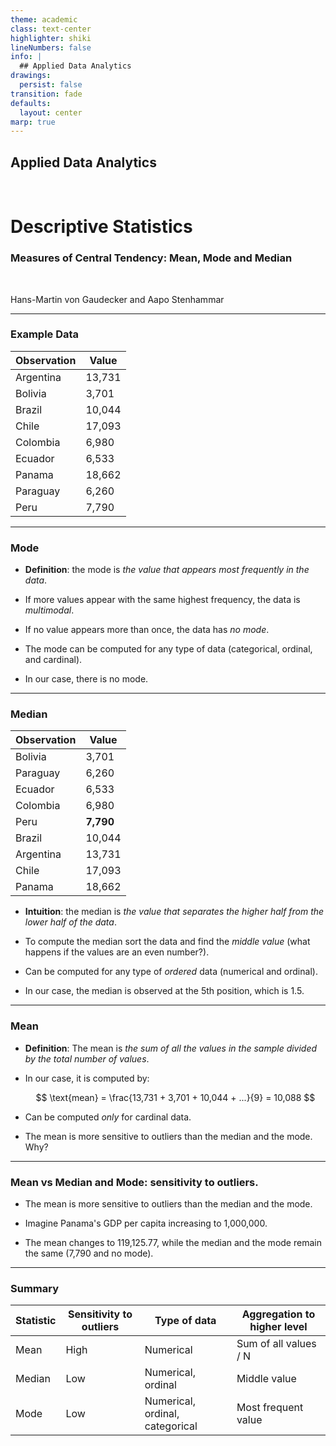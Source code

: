 ```yaml
---
theme: academic
class: text-center
highlighter: shiki
lineNumbers: false
info: |
  ## Applied Data Analytics
drawings:
  persist: false
transition: fade
defaults:
  layout: center
marp: true
---
```


## Applied Data Analytics

<br>

# Descriptive Statistics

### Measures of Central Tendency: Mean, Mode and Median

<br>

Hans-Martin von Gaudecker and Aapo Stenhammar

---

### Example Data

| Observation | Value |
| ----------- | ----- |
| Argentina           | 13,731   |
| Bolivia           | 3,701   |
| Brazil           | 10,044   |
| Chile           | 17,093   |
| Colombia           | 6,980   |
| Ecuador           | 6,533   |
| Panama           | 18,662   |
| Paraguay           | 6,260   |
| Peru           | 7,790   |

---

### Mode

- **Definition**: the mode is _the value that appears most frequently in the data_.

- If more values appear with the same highest frequency, the data is _multimodal_.

-  If no value appears more than once, the data has _no mode_.

- The mode can be computed for any type of data (categorical, ordinal, and cardinal).

- In our case, there is no mode.

---

### Median

<div class="grid grid-cols-2 gap-4">
<div>

| Observation | Value |
| ----------- | ----- |
| Bolivia           | 3,701    |
| Paraguay           | 6,260    |
| Ecuador           | 6,533    |
| Colombia        | 6,980    |
| Peru           | **7,790**   |
| Brazil           | 10,044    |
| Argentina           | 13,731    |
| Chile           | 17,093    |
| Panama           | 18,662    |

</div>
<div>


- **Intuition**: the median is _the value that separates the higher half from the lower half of the data_.

- To compute the median sort the data and find the _middle value_ (what happens if the values
  are an even number?).

- Can be computed for any type of _ordered_ data (numerical and ordinal).

- In our case, the median is observed at the 5th position, which is 1.5.

</div>
</div>

---

### Mean

  - **Definition**: The mean is _the sum of all the values in the sample divided by the total number of
  values_.

- In our case, it is computed by:

    $$
    \text{mean} = \frac{13,731 + 3,701 + 10,044 + ...}{9} = 10,088
    $$

- Can be computed *only* for cardinal data.

- The mean is more sensitive to outliers than the median and the mode. Why?

---

### Mean vs Median and Mode: sensitivity to outliers.

- The mean is more sensitive to outliers than the median and the mode.

- Imagine Panama's GDP per capita increasing to 1,000,000.

- The mean changes to 119,125.77, while the median and the mode remain the same (7,790 and no mode).

---

### Summary

| Statistic | Sensitivity to outliers | Type of data | Aggregation to higher level |
| --------- | ----------------------- | ------------ | --------------------------- |
| Mean      | High                    | Numerical    | Sum of all values / N |
| Median    | Low                     | Numerical, ordinal | Middle value |
| Mode      | Low                     | Numerical, ordinal, categorical | Most frequent value |
